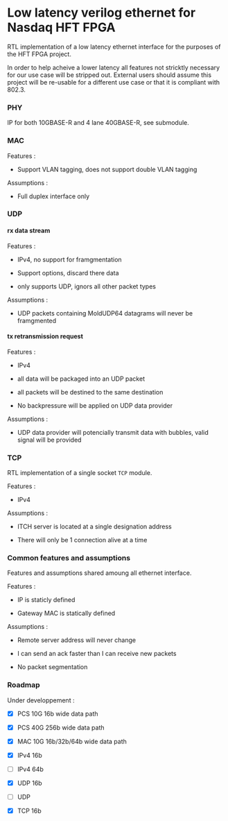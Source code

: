 # Low latency verilog ethernet for Nasdaq HFT FPGA

RTL implementation of a low latency ethernet interface for the purposes of the HFT FPGA project.

In order to help acheive a lower latency all features not stricktly necessary for our
use case will be stripped out. External users should assume this project will be re-usable 
for a different use case or that it is compliant with 802.3.

### PHY 

IP for both 10GBASE-R and 4 lane 40GBASE-R, see submodule.

### MAC

Features :

- Support VLAN tagging, does not support double VLAN tagging

Assumptions :

- Full duplex interface only 


### UDP 

#### rx data stream

Features : 

- IPv4, no support for framgmentation

- Support options, discard there data

- only supports UDP, ignors all other packet types

Assumptions : 

- UDP packets containing MoldUDP64 datagrams will never be framgmented

#### tx retransmission request

Features : 

- IPv4

- all data will be packaged into an UDP packet

- all packets will be destined to the same destination

- No backpressure will be applied on UDP data provider

Assumptions : 

- UDP data provider will potencially transmit data with bubbles, valid signal will be provided

### TCP

RTL implementation of a single socket `TCP` module.

Features : 

- IPv4

Assumptions : 

- ITCH server is located at a single designation address

- There will only be 1 connection alive at a time

### Common features and assumptions

Features and assumptions shared amoung all ethernet interface.

Features :

- IP is staticly defined 

- Gateway MAC is statically defined

Assumptions :

- Remote server address will never change 

- I can send an ack faster than I can receive new packets

- No packet segmentation
 

### Roadmap 

Under developpement : 

- [x] PCS 10G 16b wide data path

- [x] PCS 40G 256b wide data path

- [x] MAC 10G 16b/32b/64b wide data path

- [x] IPv4 16b

- [ ] IPv4 64b

- [x] UDP 16b

- [ ] UDP

- [x] TCP 16b


